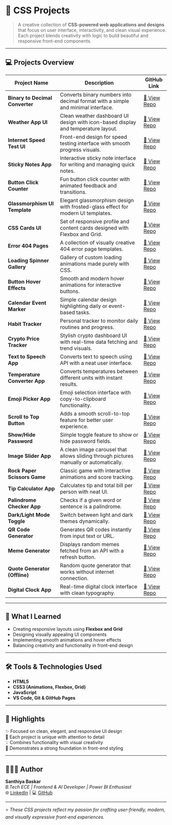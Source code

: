 # 🎨 CSS Projects  

> A creative collection of **CSS-powered web applications and designs** that focus on user interface, interactivity, and clean visual experience.  
> Each project blends creativity with logic to build beautiful and responsive front-end components.

---

## 💻 Projects Overview  

| Project Name | Description | GitHub Link |
|---------------|--------------|--------------|
| **Binary to Decimal Converter** | Converts binary numbers into decimal format with a simple and minimal interface. | [🔗 View Repo](https://github.com/SanthiyaBaskar/binary-to-decimal-converter) |
| **Weather App UI** | Clean weather dashboard UI design with icon-based display and temperature layout. | [🔗 View Repo](https://github.com/SanthiyaBaskar/weather-app-ui) |
| **Internet Speed Test UI** | Front-end design for speed testing interface with smooth progress visuals. | [🔗 View Repo](https://github.com/SanthiyaBaskar/internet-speed-test-ui) |
| **Sticky Notes App** | Interactive sticky note interface for writing and managing quick notes. | [🔗 View Repo](https://github.com/SanthiyaBaskar/sticky-notes-app) |
| **Button Click Counter** | Fun button click counter with animated feedback and transitions. | [🔗 View Repo](https://github.com/SanthiyaBaskar/button-click-counter) |
| **Glassmorphism UI Template** | Elegant glassmorphism design with frosted-glass effect for modern UI templates. | [🔗 View Repo](https://github.com/SanthiyaBaskar/glassmorphism-ui-template) |
| **CSS Cards UI** | Set of responsive profile and content cards designed with Flexbox and Grid. | [🔗 View Repo](https://github.com/SanthiyaBaskar/css-cards-ui) |
| **Error 404 Pages** | A collection of visually creative 404 error page templates. | [🔗 View Repo](https://github.com/SanthiyaBaskar/error-404-pages) |
| **Loading Spinner Gallery** | Gallery of custom loading animations made purely with CSS. | [🔗 View Repo](https://github.com/SanthiyaBaskar/loading-spinner-gallery) |
| **Button Hover Effects** | Smooth and modern hover animations for interactive buttons. | [🔗 View Repo](https://github.com/SanthiyaBaskar/button-hover-effects) |
| **Calendar Event Marker** | Simple calendar design highlighting daily or event-based tasks. | [🔗 View Repo](https://github.com/SanthiyaBaskar/calendar-event-marker) |
| **Habit Tracker** | Personal tracker to monitor daily routines and progress. | [🔗 View Repo](https://github.com/SanthiyaBaskar/habit-tracker) |
| **Crypto Price Tracker** | Stylish crypto dashboard UI with real-time data fetching and trend visuals. | [🔗 View Repo](https://github.com/SanthiyaBaskar/crypto-price-tracker) |
| **Text to Speech App** | Converts text to speech using API with a neat user interface. | [🔗 View Repo](https://github.com/SanthiyaBaskar/text-to-speech-app) |
| **Temperature Converter App** | Converts temperatures between different units with instant results. | [🔗 View Repo](https://github.com/SanthiyaBaskar/temperature-converter-app) |
| **Emoji Picker App** | Emoji selection interface with copy-to-clipboard functionality. | [🔗 View Repo](https://github.com/SanthiyaBaskar/emoji-picker-app) |
| **Scroll to Top Button** | Adds a smooth scroll-to-top feature for better user experience. | [🔗 View Repo](https://github.com/SanthiyaBaskar/scroll-to-top-button) |
| **Show/Hide Password** | Simple toggle feature to show or hide password fields. | [🔗 View Repo](https://github.com/SanthiyaBaskar/show-hide-password) |
| **Image Slider App** | A clean image carousel that allows sliding through pictures manually or automatically. | [🔗 View Repo](https://github.com/SanthiyaBaskar/image-slider-app) |
| **Rock Paper Scissors Game** | Classic game with interactive animations and score tracking. | [🔗 View Repo](https://github.com/SanthiyaBaskar/rock-paper-scissors-game) |
| **Tip Calculator App** | Calculates tip and total bill per person with neat UI. | [🔗 View Repo](https://github.com/SanthiyaBaskar/tip-calculator-app) |
| **Palindrome Checker App** | Checks if a given word or sentence is a palindrome. | [🔗 View Repo](https://github.com/SanthiyaBaskar/palindrome-checker-app) |
| **Dark/Light Mode Toggle** | Switch between light and dark themes dynamically. | [🔗 View Repo](https://github.com/SanthiyaBaskar/dark-light-mode-toggle) |
| **QR Code Generator** | Generates QR codes instantly from input text or URL. | [🔗 View Repo](https://github.com/SanthiyaBaskar/qr-code-generator) |
| **Meme Generator** | Displays random memes fetched from an API with a refresh button. | [🔗 View Repo](https://github.com/SanthiyaBaskar/meme-generator) |
| **Quote Generator (Offline)** | Random quote generator that works without internet connection. | [🔗 View Repo](https://github.com/SanthiyaBaskar/quote-generator-offline) |
| **Digital Clock App** | Real-time digital clock interface with clean typography. | [🔗 View Repo](https://github.com/SanthiyaBaskar/digital-clock-app) |

---

## 🧠 What I Learned  
- Creating responsive layouts using **Flexbox and Grid**  
- Designing visually appealing UI components  
- Implementing smooth animations and hover effects  
- Balancing creativity and functionality in front-end design  

---

## 🛠️ Tools & Technologies Used  
- **HTML5**  
- **CSS3 (Animations, Flexbox, Grid)**  
- **JavaScript**  
- **VS Code, Git & GitHub Pages**

---

## 🌟 Highlights  
✨ Focused on clean, elegant, and responsive UI design  
🎨 Each project is unique with attention to detail  
💡 Combines functionality with visual creativity  
🌈 Demonstrates a strong foundation in front-end styling  

---

## 👩🏻‍💻 Author  
**Santhiya Baskar**  
_B.Tech ECE | Frontend & AI Developer | Power BI Enthusiast_  
🌐 [LinkedIn](https://www.linkedin.com/in/santhiya-baskar-675a85258) | 💻 [GitHub](https://github.com/SanthiyaBaskar)

---

⭐ _These CSS projects reflect my passion for crafting user-friendly, modern, and visually expressive front-end experiences._
